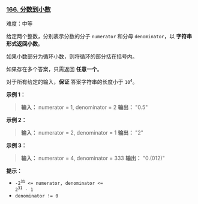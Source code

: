### [166\. 分数到小数](https://leetcode.cn/problems/fraction-to-recurring-decimal/)

难度：中等

给定两个整数，分别表示分数的分子 `numerator` 和分母 `denominator`，以 **字符串形式返回小数**。

如果小数部分为循环小数，则将循环的部分括在括号内。

如果存在多个答案，只需返回 **任意一个**。

对于所有给定的输入，**保证** 答案字符串的长度小于 <code>10<sup>4</sup></code>。

**示例 1：**

> **输入：** numerator = 1, denominator = 2
> **输出：** "0.5"

**示例 2：**

> **输入：** numerator = 2, denominator = 1
> **输出：** "2"

**示例 3：**

> **输入：** numerator = 4, denominator = 333
> **输出：** "0.(012)"

**提示：**

- <code>-2<sup>31</sup> <= numerator, denominator <= 2<sup>31</sup> - 1</code>
- `denominator != 0`
